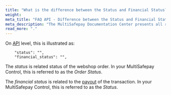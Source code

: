 ```yaml
---
title: "What is the difference between the Status and Financial Status?"
weight:
meta_title: "FAQ API - Difference between the Status and Financial Status - MultiSafepay Docs"
meta_description: "The MultiSafepay Documentation Center presents all relevant information about our Plugins and API. You can also find support pages for payment methods, tools and general questions as well as the contact details of our Support and Integration Teams."
read_more: "."
---
```


On [API](/api) level, this is illustrated as:

```
    "status": "",
    "financial_status": "",
```

The _status_ is related status of the webshop order. In your MultiSafepay Control, this is referred to as the _Order Status_.

The _financial status_ is related to the [payout](/faq/general/glossary/#payout) of the transaction. In your MultiSafepay Control, this is referred to as the _Status_.


